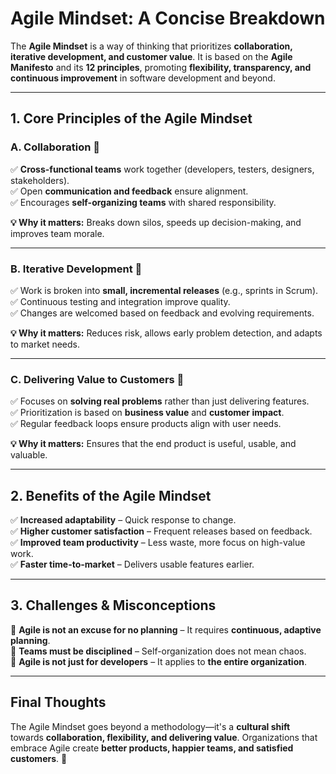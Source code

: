 # **Agile Mindset: A Concise Breakdown**

The **Agile Mindset** is a way of thinking that prioritizes **collaboration, iterative development, and customer value**. It is based on the **Agile Manifesto** and its **12 principles**, promoting **flexibility, transparency, and continuous improvement** in software development and beyond.

---

## **1. Core Principles of the Agile Mindset**

### **A. Collaboration** 🤝

✅ **Cross-functional teams** work together (developers, testers, designers, stakeholders).  
✅ Open **communication and feedback** ensure alignment.  
✅ Encourages **self-organizing teams** with shared responsibility.

**💡 Why it matters:** Breaks down silos, speeds up decision-making, and improves team morale.

---

### **B. Iterative Development** 🔄

✅ Work is broken into **small, incremental releases** (e.g., sprints in Scrum).  
✅ Continuous testing and integration improve quality.  
✅ Changes are welcomed based on feedback and evolving requirements.

**💡 Why it matters:** Reduces risk, allows early problem detection, and adapts to market needs.

---

### **C. Delivering Value to Customers** 🎯

✅ Focuses on **solving real problems** rather than just delivering features.  
✅ Prioritization is based on **business value** and **customer impact**.  
✅ Regular feedback loops ensure products align with user needs.

**💡 Why it matters:** Ensures that the end product is useful, usable, and valuable.

---

## **2. Benefits of the Agile Mindset**

✅ **Increased adaptability** – Quick response to change.  
✅ **Higher customer satisfaction** – Frequent releases based on feedback.  
✅ **Improved team productivity** – Less waste, more focus on high-value work.  
✅ **Faster time-to-market** – Delivers usable features earlier.

---

## **3. Challenges & Misconceptions**

🚧 **Agile is not an excuse for no planning** – It requires **continuous, adaptive planning**.  
🚧 **Teams must be disciplined** – Self-organization does not mean chaos.  
🚧 **Agile is not just for developers** – It applies to **the entire organization**.

---

## **Final Thoughts**

The Agile Mindset goes beyond a methodology—it's a **cultural shift** towards **collaboration, flexibility, and delivering value**. Organizations that embrace Agile create **better products, happier teams, and satisfied customers**. 🚀
